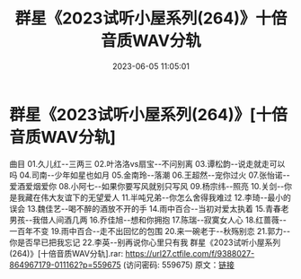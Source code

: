 ﻿---
title: 群星《2023试听小屋系列(264)》十倍音质WAV分轨
date: 2023-06-05 11:05:01
categories: WAV车载音乐、镜像
tags: 华语中文
---
# 群星《2023试听小屋系列(264)》[十倍音质WAV分轨]

曲目
01.久儿红--三两三
02.叶洛洛vs扇宝--不问别离
03.谭松韵--说走就走可以吗
04.司南--少年如星也如月
05.金南玲--落潮
06.王超然--宠你过火
07.张怡诺--爱酒爱烟爱你
08.小阿七--如果你要写风就别只写风
09.杨宗纬--照亮
10.关剑--你是我藏在伟大友谊下的无望爱人
11.半吨兄弟--你怎么舍得我难过
12.李琦--最小的误会
13.魏佳艺--喝不醉的酒放不开的手
14.雨中百合--当初对爱太执着
15.青春老男孩--我借人间酒几两
16.乔佳旭--想和你拥抱
17.陈瑞--寂寞女人心
18.红蔷薇--一百年不变
19.雨中百合--走不出回忆的包围
20.来一碗老于--秋殇别恋
21.郭力--你是否早已把我忘记
22.李英--别再说你心里只有我
群星《2023试听小屋系列(264)》[十倍音质WAV分轨].rar: https://url27.ctfile.com/f/9388027-864967179-011162?p=559675
(访问密码: 559675)
原文：[链接](https://blog.sina.com.cn/s/blog_1647c7e760103127e.html)